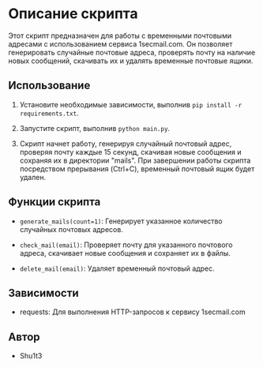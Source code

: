 # Описание скрипта

Этот скрипт предназначен для работы с временными почтовыми адресами с использованием сервиса 1secmail.com. Он позволяет генерировать случайные почтовые адреса, проверять почту на наличие новых сообщений, скачивать их и удалять временные почтовые ящики.

## Использование

1. Установите необходимые зависимости, выполнив `pip install -r requirements.txt`.

2. Запустите скрипт, выполнив `python main.py`.

3. Скрипт начнет работу, генерируя случайный почтовый адрес, проверяя почту каждые 15 секунд, скачивая новые сообщения и сохраняя их в директории "mails". При завершении работы скрипта посредством прерывания (Ctrl+C), временный почтовый ящик будет удален.

## Функции скрипта

- `generate_mails(count=1)`: Генерирует указанное количество случайных почтовых адресов.

- `check_mail(email)`: Проверяет почту для указанного почтового адреса, скачивает новые сообщения и сохраняет их в файлы.

- `delete_mail(email)`: Удаляет временный почтовый адрес.

## Зависимости

- requests: Для выполнения HTTP-запросов к сервису 1secmail.com

## Автор

- Shu1t3